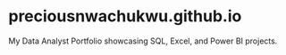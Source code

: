 # preciousnwachukwu.github.io
My Data Analyst Portfolio showcasing SQL, Excel, and Power BI projects.
